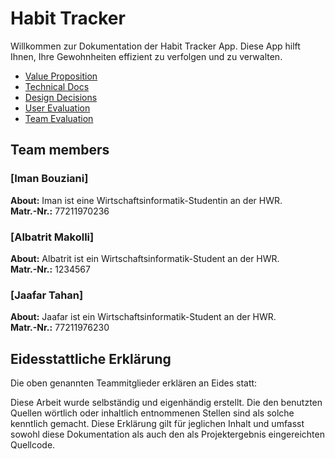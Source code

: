 
# Habit Tracker
Willkommen zur Dokumentation der Habit Tracker App. Diese App hilft Ihnen, Ihre Gewohnheiten effizient zu verfolgen und zu verwalten.

- [Value Proposition](./_pages/value_proposition.md)
- [Technical Docs](./_pages/technical_docs.md)
- [Design Decisions](./_pages/design_decisions.md)
- [User Evaluation](./_pages/user_evaluation.md)
- [Team Evaluation](./_pages/team_evaluation.md)

## Team members
### [Iman Bouziani]
**About:** Iman ist eine Wirtschaftsinformatik-Studentin an der HWR.  
**Matr.-Nr.:** 77211970236  

### [Albatrit Makolli]
**About:** Albatrit ist ein Wirtschaftsinformatik-Student an der HWR.    
**Matr.-Nr.:**  1234567  

### [Jaafar Tahan]
**About:** Jaafar ist ein Wirtschaftsinformatik-Student an der HWR.   
**Matr.-Nr.:**  77211976230

## Eidesstattliche Erklärung
Die oben genannten Teammitglieder erklären an Eides statt:

Diese Arbeit wurde selbständig und eigenhändig erstellt. 
Die den benutzten Quellen wörtlich oder inhaltlich entnommenen Stellen sind als solche kenntlich gemacht.
Diese Erklärung gilt für jeglichen Inhalt und umfasst sowohl diese Dokumentation als auch den als Projektergebnis eingereichten Quellcode.
